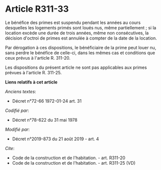 # Article R311-33

Le bénéfice des primes est suspendu pendant les années au cours desquelles les logements primés sont loués nus, même
partiellement ; si la location excède une durée de trois années, même non consécutives, la décision d'octroi de primes est
annulée à compter de la date de la location. 

Par dérogation à ces dispositions, le bénéficiaire de la prime peut louer nu, sans perdre le bénéfice de celle-ci, dans les
mêmes cas et conditions que ceux prévus à l'article R. 311-20. 

Les dispositions du présent article ne sont pas applicables aux primes prévues à l'article R. 311-25.

**Liens relatifs à cet article**

_Anciens textes_:

  - Décret n°72-66 1972-01-24 art. 31

_Codifié par_:

  - Décret n°78-622 du 31 mai 1978

_Modifié par_:

  - Décret n°2019-873 du 21 août 2019 - art. 4

_Cite_:

  - Code de la construction et de l'habitation. - art. R311-20
  - Code de la construction et de l'habitation. - art. R311-25 (VD)
